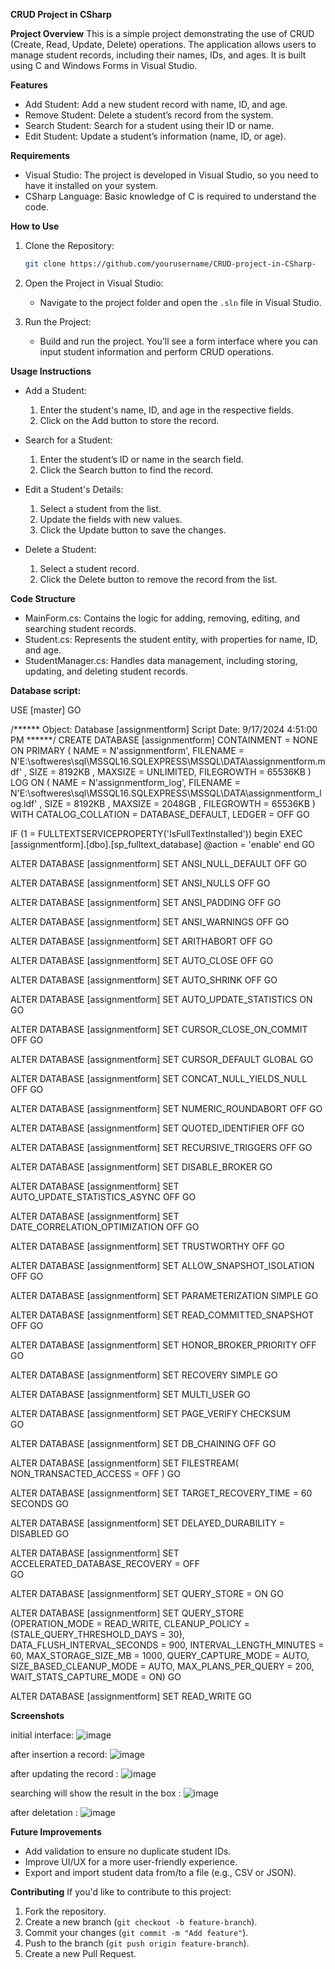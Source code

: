 
 **CRUD Project in CSharp**

 **Project Overview**
This is a simple project demonstrating the use of CRUD (Create, Read, Update, Delete) operations. The application allows users to manage student records, including their names, IDs, and ages. It is built using C and Windows Forms in Visual Studio.

 **Features**
- Add Student: Add a new student record with name, ID, and age.
- Remove Student: Delete a student’s record from the system.
- Search Student: Search for a student using their ID or name.
- Edit Student: Update a student’s information (name, ID, or age).

 **Requirements**
- Visual Studio: The project is developed in Visual Studio, so you need to have it installed on your system.
- CSharp Language: Basic knowledge of C is required to understand the code.

 **How to Use**
1. Clone the Repository:
   ```bash
   git clone https://github.com/yourusername/CRUD-project-in-CSharp-
   ```

2. Open the Project in Visual Studio:
   - Navigate to the project folder and open the `.sln` file in Visual Studio.

3. Run the Project:
   - Build and run the project. You’ll see a form interface where you can input student information and perform CRUD operations.

 **Usage Instructions**
- Add a Student: 
  1. Enter the student's name, ID, and age in the respective fields.
  2. Click on the Add button to store the record.

- Search for a Student:
  1. Enter the student’s ID or name in the search field.
  2. Click the Search button to find the record.

- Edit a Student's Details:
  1. Select a student from the list.
  2. Update the fields with new values.
  3. Click the Update button to save the changes.

- Delete a Student:
  1. Select a student record.
  2. Click the Delete button to remove the record from the list.

 **Code Structure**
- MainForm.cs: Contains the logic for adding, removing, editing, and searching student records.
- Student.cs: Represents the student entity, with properties for name, ID, and age.
- StudentManager.cs: Handles data management, including storing, updating, and deleting student records.

**Database script:** 


USE [master]
GO

/****** Object:  Database [assignmentform]    Script Date: 9/17/2024 4:51:00 PM ******/
CREATE DATABASE [assignmentform]
 CONTAINMENT = NONE
 ON  PRIMARY 
( NAME = N'assignmentform', FILENAME = N'E:\softweres\sql\MSSQL16.SQLEXPRESS\MSSQL\DATA\assignmentform.mdf' , SIZE = 8192KB , MAXSIZE = UNLIMITED, FILEGROWTH = 65536KB )
 LOG ON 
( NAME = N'assignmentform_log', FILENAME = N'E:\softweres\sql\MSSQL16.SQLEXPRESS\MSSQL\DATA\assignmentform_log.ldf' , SIZE = 8192KB , MAXSIZE = 2048GB , FILEGROWTH = 65536KB )
 WITH CATALOG_COLLATION = DATABASE_DEFAULT, LEDGER = OFF
GO

IF (1 = FULLTEXTSERVICEPROPERTY('IsFullTextInstalled'))
begin
EXEC [assignmentform].[dbo].[sp_fulltext_database] @action = 'enable'
end
GO

ALTER DATABASE [assignmentform] SET ANSI_NULL_DEFAULT OFF 
GO

ALTER DATABASE [assignmentform] SET ANSI_NULLS OFF 
GO

ALTER DATABASE [assignmentform] SET ANSI_PADDING OFF 
GO

ALTER DATABASE [assignmentform] SET ANSI_WARNINGS OFF 
GO

ALTER DATABASE [assignmentform] SET ARITHABORT OFF 
GO

ALTER DATABASE [assignmentform] SET AUTO_CLOSE OFF 
GO

ALTER DATABASE [assignmentform] SET AUTO_SHRINK OFF 
GO

ALTER DATABASE [assignmentform] SET AUTO_UPDATE_STATISTICS ON 
GO

ALTER DATABASE [assignmentform] SET CURSOR_CLOSE_ON_COMMIT OFF 
GO

ALTER DATABASE [assignmentform] SET CURSOR_DEFAULT  GLOBAL 
GO

ALTER DATABASE [assignmentform] SET CONCAT_NULL_YIELDS_NULL OFF 
GO

ALTER DATABASE [assignmentform] SET NUMERIC_ROUNDABORT OFF 
GO

ALTER DATABASE [assignmentform] SET QUOTED_IDENTIFIER OFF 
GO

ALTER DATABASE [assignmentform] SET RECURSIVE_TRIGGERS OFF 
GO

ALTER DATABASE [assignmentform] SET  DISABLE_BROKER 
GO

ALTER DATABASE [assignmentform] SET AUTO_UPDATE_STATISTICS_ASYNC OFF 
GO

ALTER DATABASE [assignmentform] SET DATE_CORRELATION_OPTIMIZATION OFF 
GO

ALTER DATABASE [assignmentform] SET TRUSTWORTHY OFF 
GO

ALTER DATABASE [assignmentform] SET ALLOW_SNAPSHOT_ISOLATION OFF 
GO

ALTER DATABASE [assignmentform] SET PARAMETERIZATION SIMPLE 
GO

ALTER DATABASE [assignmentform] SET READ_COMMITTED_SNAPSHOT OFF 
GO

ALTER DATABASE [assignmentform] SET HONOR_BROKER_PRIORITY OFF 
GO

ALTER DATABASE [assignmentform] SET RECOVERY SIMPLE 
GO

ALTER DATABASE [assignmentform] SET  MULTI_USER 
GO

ALTER DATABASE [assignmentform] SET PAGE_VERIFY CHECKSUM  
GO

ALTER DATABASE [assignmentform] SET DB_CHAINING OFF 
GO

ALTER DATABASE [assignmentform] SET FILESTREAM( NON_TRANSACTED_ACCESS = OFF ) 
GO

ALTER DATABASE [assignmentform] SET TARGET_RECOVERY_TIME = 60 SECONDS 
GO

ALTER DATABASE [assignmentform] SET DELAYED_DURABILITY = DISABLED 
GO

ALTER DATABASE [assignmentform] SET ACCELERATED_DATABASE_RECOVERY = OFF  
GO

ALTER DATABASE [assignmentform] SET QUERY_STORE = ON
GO

ALTER DATABASE [assignmentform] SET QUERY_STORE (OPERATION_MODE = READ_WRITE, CLEANUP_POLICY = (STALE_QUERY_THRESHOLD_DAYS = 30), DATA_FLUSH_INTERVAL_SECONDS = 900, INTERVAL_LENGTH_MINUTES = 60, MAX_STORAGE_SIZE_MB = 1000, QUERY_CAPTURE_MODE = AUTO, SIZE_BASED_CLEANUP_MODE = AUTO, MAX_PLANS_PER_QUERY = 200, WAIT_STATS_CAPTURE_MODE = ON)
GO

ALTER DATABASE [assignmentform] SET  READ_WRITE 
GO




 **Screenshots**

 
initial interface:
![image](https://github.com/user-attachments/assets/e910866c-ad5c-4db1-ad65-c8c6a7d32ecd)

after insertion a record:
![image](https://github.com/user-attachments/assets/072e7d6b-87f4-42da-aaf8-6a1450fdbf45)

after updating the record :
![image](https://github.com/user-attachments/assets/f7fa11dd-57a0-4242-b2d4-7573ae66bda8)

searching will show the result in the box : 
![image](https://github.com/user-attachments/assets/887c575b-89d2-463c-be2a-4dc4501783c3)

after deletation : 
![image](https://github.com/user-attachments/assets/50d8c6be-9d37-4f98-8251-9e80d9fb3ecc)


 **Future Improvements**
- Add validation to ensure no duplicate student IDs.
- Improve UI/UX for a more user-friendly experience.
- Export and import student data from/to a file (e.g., CSV or JSON).

 **Contributing**
If you'd like to contribute to this project:
1. Fork the repository.
2. Create a new branch (`git checkout -b feature-branch`).
3. Commit your changes (`git commit -m "Add feature"`).
4. Push to the branch (`git push origin feature-branch`).
5. Create a new Pull Request.





